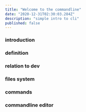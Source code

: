 ```yaml
---
title: "Welcome to the commandline"
date: "2020-12-31T02:30:03.284Z"
description: "simple intro to cli"
published: false
---
```

### introduction

### definition 

### relation to dev

### files system 

### commands 

### commandline editor 

